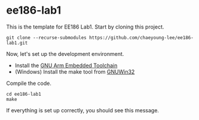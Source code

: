 # ee186-lab1

This is the template for EE186 Lab1. Start by cloning this project.

```
git clone --recurse-submodules https://github.com/chaeyoung-lee/ee186-lab1.git
```

Now, let's set up the development environment.

* Install the [GNU Arm Embedded Toolchain](https://developer.arm.com/downloads/-/gnu-rm)
* (Windows) Install the make tool from [GNUWin32](https://gnuwin32.sourceforge.net/packages/make.htm)

Compile the code.

```
cd ee186-lab1
make
```

If everything is set up correctly, you should see this message.

```

```